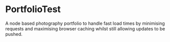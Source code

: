PortfolioTest
=============

A node based photography portfolio to handle fast load times by minimising requests and maximising browser caching whilst still allowing updates to be pushed.
